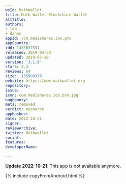 ```yaml
---
wsId: MathWallet
title: Math Wallet-Blockchain Wallet
altTitle: 
authors:
- leo
- danny
appId: com.medishares.ios.pro
appCountry: 
idd: 1383637331
released: 2019-04-30
updated: 2019-07-10
version: '3.1.0'
stars: 2.3
reviews: 64
size: '135909376'
website: https://www.mathwallet.org
repository: 
issue: 
icon: com.medishares.ios.pro.jpg
bugbounty: 
meta: removed
verdict: nosource
appHashes: 
date: 2022-10-21
signer: 
reviewArchive: 
twitter: Mathwallet
social: 
features: 
developerName: 

---
```


**Update 2022-10-21**: This app is not available anymore.

{% include copyFromAndroid.html %}
